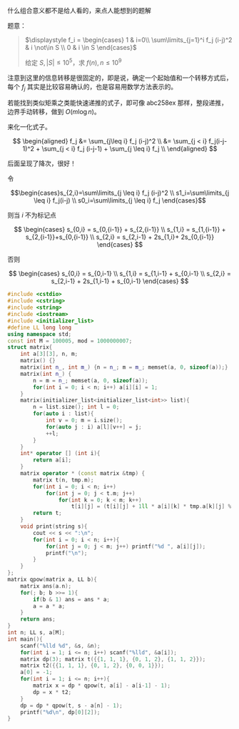 什么组合意义都不是给人看的，来点人能想到的题解

题意：

> $\displaystyle f_i = \begin{cases} 1 & i=0\\ \sum\limits_{j=1}^i f_j (i-j)^2 & i \not\in S \\ 0 & i \in S \end{cases}$
> 
> 给定 $S,|S| \leq 10^5$，求 $f(n),n\leq 10^9$

注意到这里的信息转移是很固定的，即是说，确定一个起始值和一个转移方式后，每个 $f_j$ 其实是比较容易确认的，也是容易用数学方法表示的。

若能找到类似矩乘之类能快速递推的式子，即可像 abc258ex 那样，整段递推，边界手动转移，做到 $O(m \log n)$。

来化一化式子。

$$
\begin{aligned}
f_j &= \sum_{j\leq i} f_j (i-j)^2 \\
    &= \sum_{j < i} f_j(i-j-1)^2 + \sum_{j < i} f_j (i-j-1) + \sum_{j \leq i} f_j \\
\end{aligned}
$$

后面呈现了降次，很好！

令 

$$\begin{cases}s_{2,i}=\sum\limits_{j \leq i} f_j (i-j)^2 \\ s1_i=\sum\limits_{j \leq i} f_j(i-j) \\ s0_i=\sum\limits_{j \leq i} f_j \end{cases}$$

则当 $i$ 不为标记点

$$
\begin{cases}
s_{0,i} =  s_{0,{i-1}} + s_{2,{i-1}} \\
s_{1,i} =  s_{1,{i-1}} + s_{2,{i-1}}+s_{0,{i-1}} \\
s_{2,i} = s_{2,i-1} + 2s_{1,i}+ 2s_{0,{i-1}}
\end{cases}
$$

否则

$$
\begin{cases}
s_{0,i} = s_{0,i-1} \\
s_{1,i} = s_{1,i-1} + s_{0,i-1} \\
s_{2,i} = s_{2,i-1} + 2s_{1,i-1} + s_{0,i-1}
\end{cases}
$$

```cpp
#include <cstdio>
#include <cstring>
#include <string>
#include <iostream>
#include <initializer_list>
#define LL long long
using namespace std;
const int M = 100005, mod = 1000000007;
struct matrix{
    int a[3][3], n, m;
    matrix() {}
    matrix(int n_, int m_) {n = n_; m = m_; memset(a, 0, sizeof(a));}
    matrix(int n_) {
        n = m = n_; memset(a, 0, sizeof(a));
        for(int i = 0; i < n; i++) a[i][i] = 1;
    }
    matrix(initializer_list<initializer_list<int>> list){
        n = list.size(); int l = 0;
        for(auto i : list){
            int v = 0; m = i.size();
            for(auto j : i) a[l][v++] = j;
            ++l; 
        }
    }
    int* operator [] (int i){
        return a[i];
    }
    matrix operator * (const matrix &tmp) {
        matrix t(n, tmp.m);
        for(int i = 0; i < n; i++)
            for(int j = 0; j < t.m; j++)
                for(int k = 0; k < m; k++)
                    t[i][j] = (t[i][j] + 1ll * a[i][k] * tmp.a[k][j] % mod) % mod;
        return t;
    }
    void print(string s){
        cout << s << ":\n";
        for(int i = 0; i < n; i++){
            for(int j = 0; j < m; j++) printf("%d ", a[i][j]);
            printf("\n");
        }
    }
};
matrix qpow(matrix a, LL b){
    matrix ans(a.n);
    for(; b; b >>= 1){
        if(b & 1) ans = ans * a;
        a = a * a;
    }
    return ans;
}
int n; LL s, a[M];
int main(){
    scanf("%lld %d", &s, &n);
    for(int i = 1; i <= n; i++) scanf("%lld", &a[i]);
    matrix dp(3); matrix t({{1, 1, 1}, {0, 1, 2}, {1, 1, 2}});
    matrix t2({{1, 1, 1}, {0, 1, 2}, {0, 0, 1}}); 
    a[0] = -1;
    for(int i = 1; i <= n; i++){
        matrix x = dp * qpow(t, a[i] - a[i-1] - 1);
        dp = x * t2;
    }
    dp = dp * qpow(t, s - a[n] - 1);
    printf("%d\n", dp[0][2]);
}
```